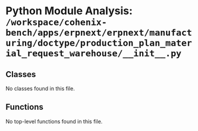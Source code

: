 # Python Module Analysis: `/workspace/cohenix-bench/apps/erpnext/erpnext/manufacturing/doctype/production_plan_material_request_warehouse/__init__.py`

## Classes

No classes found in this file.


## Functions

No top-level functions found in this file.
